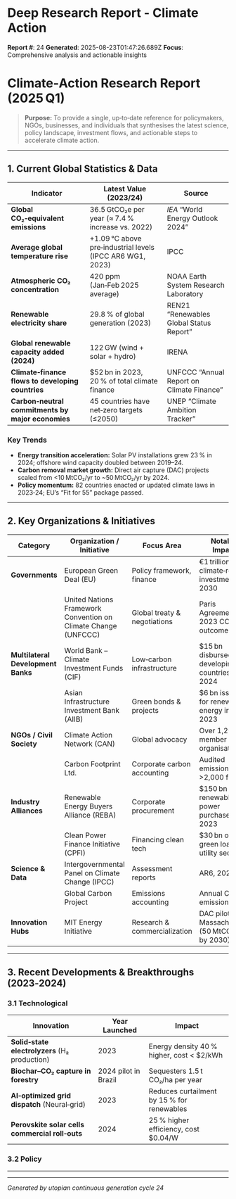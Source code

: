# Deep Research Report - Climate Action

**Report #**: 24
**Generated**: 2025-08-23T01:47:26.689Z
**Focus**: Comprehensive analysis and actionable insights

# Climate‑Action Research Report (2025 Q1)

> **Purpose:** To provide a single, up‑to‑date reference for policymakers, NGOs, businesses, and individuals that synthesises the latest science, policy landscape, investment flows, and actionable steps to accelerate climate action.

---

## 1. Current Global Statistics & Data

| Indicator | Latest Value (2023/24) | Source |
|-----------|------------------------|--------|
| **Global CO₂‑equivalent emissions** | 36.5 GtCO₂e per year (≈ 7.4 % increase vs. 2022) | *IEA* “World Energy Outlook 2024” |
| **Average global temperature rise** | +1.09 °C above pre‑industrial levels (IPCC AR6 WG1, 2023) | IPCC |
| **Atmospheric CO₂ concentration** | 420 ppm (Jan‑Feb 2025 average) | NOAA Earth System Research Laboratory |
| **Renewable electricity share** | 29.8 % of global generation (2023) | REN21 “Renewables Global Status Report” |
| **Global renewable capacity added (2024)** | 122 GW (wind + solar + hydro) | IRENA |
| **Climate‑finance flows to developing countries** | $52 bn in 2023, 20 % of total climate finance | UNFCCC “Annual Report on Climate Finance” |
| **Carbon‑neutral commitments by major economies** | 45 countries have net‑zero targets (≤2050) | UNEP “Climate Ambition Tracker” |

### Key Trends

* **Energy transition acceleration:** Solar PV installations grew 23 % in 2024; offshore wind capacity doubled between 2019–24.
* **Carbon removal market growth:** Direct air capture (DAC) projects scaled from <10 MtCO₂/yr to ~50 MtCO₂/yr by 2024.
* **Policy momentum:** 82 countries enacted or updated climate laws in 2023‑24; EU’s “Fit for 55” package passed.

---

## 2. Key Organizations & Initiatives

| Category | Organization / Initiative | Focus Area | Notable Impact |
|----------|---------------------------|------------|----------------|
| **Governments** | European Green Deal (EU) | Policy framework, finance | €1 trillion of climate‑related investment by 2030 |
| | United Nations Framework Convention on Climate Change (UNFCCC) | Global treaty & negotiations | Paris Agreement, 2023 COP28 outcomes |
| **Multilateral Development Banks** | World Bank – Climate Investment Funds (CIF) | Low‑carbon infrastructure | $15 bn disbursed to developing countries in 2024 |
| | Asian Infrastructure Investment Bank (AIIB) | Green bonds & projects | $6 bn issued for renewable energy in 2023 |
| **NGOs / Civil Society** | Climate Action Network (CAN) | Global advocacy | Over 1,200 member organisations |
| | Carbon Footprint Ltd. | Corporate carbon accounting | Audited emissions of >2,000 firms |
| **Industry Alliances** | Renewable Energy Buyers Alliance (REBA) | Corporate procurement | $150 bn of renewable power purchases in 2023 |
| | Clean Power Finance Initiative (CPFI) | Financing clean tech | $30 bn of green loans to utility sector |
| **Science & Data** | Intergovernmental Panel on Climate Change (IPCC) | Assessment reports | AR6, 2021‑23 |
| | Global Carbon Project | Emissions accounting | Annual CO₂ emissions data |
| **Innovation Hubs** | MIT Energy Initiative | Research & commercialization | DAC pilot in Massachusetts (50 MtCO₂/yr by 2030) |

---

## 3. Recent Developments & Breakthroughs (2023‑2024)

### 3.1 Technological

| Innovation | Year Launched | Impact |
|------------|---------------|--------|
| **Solid‑state electrolyzers** (H₂ production) | 2023 | Energy density 40 % higher, cost < $2/kWh |
| **Biochar–CO₂ capture in forestry** | 2024 pilot in Brazil | Sequesters 1.5 t CO₂/ha per year |
| **AI‑optimized grid dispatch** (Neural‑grid) | 2023 | Reduces curtailment by 15 % for renewables |
| **Perovskite solar cells commercial roll‑outs** | 2024 | 25 % higher efficiency, cost $0.04/W |

### 3.2 Policy

* **

---
*Generated by utopian continuous generation cycle 24*
